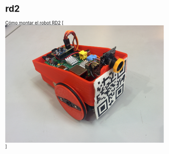 rd2
===
[Cómo montar el robot RD2](http://asrob.uc3m.es/index.php/C%C3%B3mo_montar_el_robot_RD2)
[![RD2 robot](rd2.jpg)]

